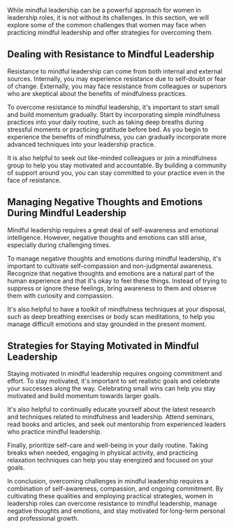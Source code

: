 
While mindful leadership can be a powerful approach for women in leadership roles, it is not without its challenges. In this section, we will explore some of the common challenges that women may face when practicing mindful leadership and offer strategies for overcoming them.

Dealing with Resistance to Mindful Leadership
---------------------------------------------

Resistance to mindful leadership can come from both internal and external sources. Internally, you may experience resistance due to self-doubt or fear of change. Externally, you may face resistance from colleagues or superiors who are skeptical about the benefits of mindfulness practices.

To overcome resistance to mindful leadership, it's important to start small and build momentum gradually. Start by incorporating simple mindfulness practices into your daily routine, such as taking deep breaths during stressful moments or practicing gratitude before bed. As you begin to experience the benefits of mindfulness, you can gradually incorporate more advanced techniques into your leadership practice.

It is also helpful to seek out like-minded colleagues or join a mindfulness group to help you stay motivated and accountable. By building a community of support around you, you can stay committed to your practice even in the face of resistance.

Managing Negative Thoughts and Emotions During Mindful Leadership
-----------------------------------------------------------------

Mindful leadership requires a great deal of self-awareness and emotional intelligence. However, negative thoughts and emotions can still arise, especially during challenging times.

To manage negative thoughts and emotions during mindful leadership, it's important to cultivate self-compassion and non-judgmental awareness. Recognize that negative thoughts and emotions are a natural part of the human experience and that it's okay to feel these things. Instead of trying to suppress or ignore these feelings, bring awareness to them and observe them with curiosity and compassion.

It's also helpful to have a toolkit of mindfulness techniques at your disposal, such as deep breathing exercises or body scan meditations, to help you manage difficult emotions and stay grounded in the present moment.

Strategies for Staying Motivated in Mindful Leadership
------------------------------------------------------

Staying motivated in mindful leadership requires ongoing commitment and effort. To stay motivated, it's important to set realistic goals and celebrate your successes along the way. Celebrating small wins can help you stay motivated and build momentum towards larger goals.

It's also helpful to continually educate yourself about the latest research and techniques related to mindfulness and leadership. Attend seminars, read books and articles, and seek out mentorship from experienced leaders who practice mindful leadership.

Finally, prioritize self-care and well-being in your daily routine. Taking breaks when needed, engaging in physical activity, and practicing relaxation techniques can help you stay energized and focused on your goals.

In conclusion, overcoming challenges in mindful leadership requires a combination of self-awareness, compassion, and ongoing commitment. By cultivating these qualities and employing practical strategies, women in leadership roles can overcome resistance to mindful leadership, manage negative thoughts and emotions, and stay motivated for long-term personal and professional growth.

